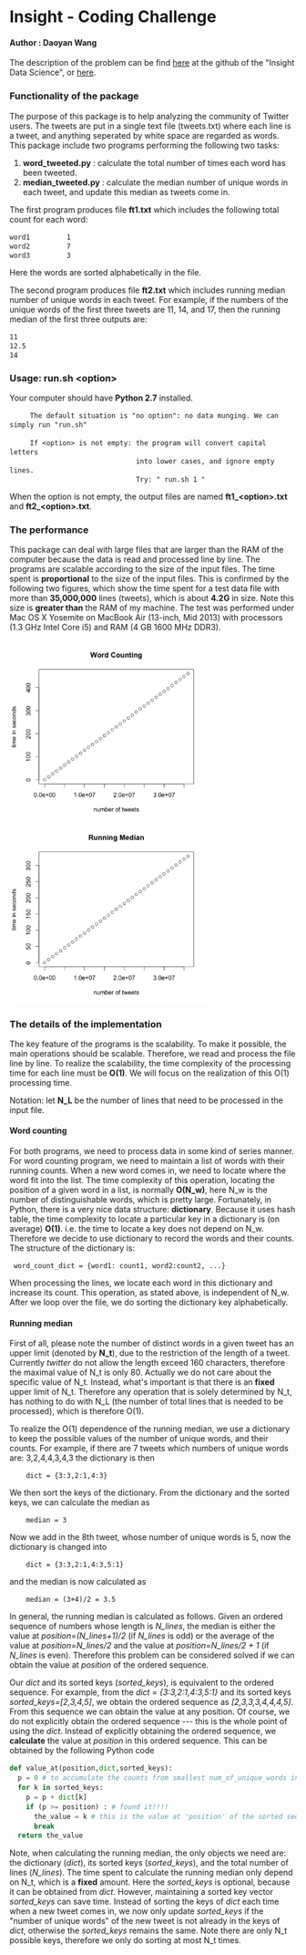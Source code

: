 Insight - Coding Challenge
===========================================================

#### Author : Daoyan Wang

The description of the problem can be find [here](https://github.com/InsightDataScience/cc-example)
at the github of the "Insight Data Science", or [here](https://github.com/rarenaturew/insight_coding_challenge/blob/master/Insight_instruction.md).

### Functionality of the package
The purpose of this package is to help analyzing the community of Twitter users. 
The tweets are put in a single text file (tweets.txt) where each line is a tweet,
and anything seperated by white space are regarded as words. This package include
two programs performing the following two tasks:

1. **word_tweeted.py** : calculate the total number of times each word has been tweeted.
2. **median_tweeted.py** : calculate the median number of unique words in each tweet, and update this median as tweets come in. 

The first program produces file **ft1.txt** which includes the following total count for each word:

	word1         1
	word2         7
	word3         3

Here the words are sorted alphabetically in the file.

The second program produces file **ft2.txt** which includes running median number of unique words in each tweet. For example, if the numbers of the unique words of the first three tweets are 11, 14, and 17, then the running median of the first three outputs are:

	11
	12.5
	14

### Usage: run.sh \<option\>                                                    
Your computer should have **Python 2.7** installed.

         The default situation is "no option": no data munging. We can simply run "run.sh"             
                                                                             
         If <option> is not empty: the program will convert capital letters  
                                   into lower cases, and ignore empty lines. 
                                   Try: " run.sh 1 "                         

When the option is not empty, the output files are named **ft1_\<option\>.txt** and 
**ft2_\<option\>.txt**.


### The performance

This package can deal with large files that are larger than the RAM of the computer
because the data is read and processed line by line. The programs are scalable according to the
size of the input files. The time spent is **proportional** to the size of the input files.
This is confirmed by the following two figures, which show the time spent for a test data file with more than **35,000,000** lines (tweets), which is about **4.2G** in size. Note this
size is **greater than** the RAM of my machine. 
The test was performed under Mac OS X Yosemite on MacBook Air (13-inch, Mid 2013)
with processors (1.3 GHz Intel Core i5) and RAM (4 GB 1600 MHz DDR3).

<img src="images/W_C.png" width="350">   <img src="images/R_M.png" width="350">

### The details of the implementation

The key feature of the programs is the scalability. 
To make it possible, the main operations should be scalable. 
Therefore, we read and process the file line by line.
To realize the scalability, the time complexity of 
the processing time for each
line must be **O(1)**. We will focus on the realization of
this O(1) processing time. 

Notation: let **N_L** be the number of lines that need to 
be processed in the input file.

#### Word counting

For both programs, we need to process data in some kind of series manner.
For word counting program, we need to maintain a list of words with
their running counts. When a new word comes in, we need to locate
where the word fit into the list. The time complexity of 
this operation, locating the position of a given word in a list, 
is normally **O(N_w)**, here N_w is the number of distinguishable
words, which is pretty large. Fortunately, in Python, there is a 
very nice data structure: **dictionary**. Because
it uses hash table, the time complexity to locate a particular key in a 
dictionary is (on average) **O(1)**. i.e. the time to locate a key does
not depend on N_w. Therefore we decide to use dictionary to record
the words and their counts. The structure of the dictionary is:

     word_count_dict = {word1: count1, word2:count2, ...}

When processing the lines, we locate each word in this dictionary and 
increase its count. This operation, as stated above, is independent 
of N_w. After we loop over the file, we do sorting the dictionary
key alphabetically. 


#### Running median
First of all, please note the number of distinct words in a given tweet
has an upper limit (denoted by **N_t**), due to the restriction of the
length of a tweet. Currently *twitter* do not allow the length exceed 160 characters,
therefore the maximal value of N_t is only 80. Actually we do not care about
the specific value of N_t. Instead, what's important is that there is 
an **fixed** upper limit of N_t. Therefore any operation that is solely 
determined by N_t, has nothing to do with N_L (the number of total lines
that is needed to be processed), which is therefore O(1).

To realize the O(1) dependence of the running median, we use a dictionary
to keep the possible values of the number of unique words, and their counts.
For example, if there are 7 tweets which numbers of unique words are: 
3,2,4,4,3,4,3 the dictionary is then 

        dict = {3:3,2:1,4:3}
We then sort the keys of the dictionary. From the dictionary and the sorted keys, 
we can calculate the median as 

        median = 3
Now we add in the 8th tweet, whose number of unique words is 5, now the dictionary
is changed into

        dict = {3:3,2:1,4:3,5:1}
and the median is now calculated as 

        median = (3+4)/2 = 3.5
In general, the running median is calculated as follows. Given an ordered 
sequence of numbers whose length is *N_lines*, the median is 
either the value at *position*=*(N_lines+1)/2* (if *N_lines* is odd) or the average 
of the value at *position*=*N_lines/2* and the value at *position*=*N_lines/2 + 1* 
(if *N_lines* is even). Therefore this problem can be considered solved if
we can obtain the value at *position* of the ordered sequence.

Our *dict* and its sorted keys (*sorted_keys*), is equivalent to the ordered sequence. 
For example, from the *dict = {3:3,2:1,4:3,5:1}* and its sorted keys *sorted_keys=[2,3,4,5]*, 
we obtain the ordered sequence as *[2,3,3,3,4,4,4,5]*. From this sequence we can 
obtain the value at any position. Of course, we do not explicitly obtain 
the ordered sequence --- this is the whole point of using the *dict*. 
Instead of explicitly obtaining the ordered sequence, we **calculate** the value
at *position* in this ordered sequence. This can be obtained by the following 
Python code

```python
def value_at(position,dict,sorted_keys):
  p = 0 # to accumulate the counts from smallest num_of_unique_words in the ordered sequence
  for k in sorted_keys:
    p = p + dict[k]
    if (p >= position) : # found it!!!!
      the_value = k # this is the value at 'position' of the sorted sequence
      break
  return the_value
```

Note, when calculating the running median, the only objects we need are: 
the dictionary (*dict*), its sorted keys (*sorted_keys*), 
and the total number of lines (*N_lines*). 
The time spent to calculate the running median only depend on N_t, which
is a **fixed** amount. Here the *sorted_keys* is optional, because it can be
obtained from *dict*. However, maintaining a sorted key vector *sorted_keys* 
can save time. Instead of sorting the keys of *dict* each time when a new tweet comes in,
we now only update *sorted_keys* if the "number of unique words" of the new tweet
is not already in the keys of *dict*, otherwise the *sorted_keys* remains the same.
Note there are only N_t possible keys, therefore we only do sorting at most N_t times.


